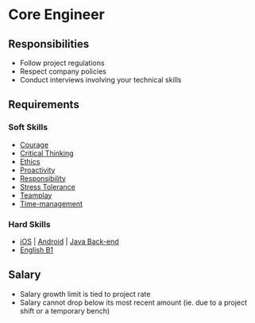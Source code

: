 # Core Engineer

## Responsibilities 
* Follow project regulations
* Respect company policies
* Conduct interviews involving your technical skills

## Requirements

### Soft Skills
* [Courage](../Skills/soft.md#courage)
* [Critical Thinking](../Skills/soft.md#critical-thinking)
* [Ethics](../Skills/soft.md#ethics)
* [Proactivity](../Skills/soft.md#proactivity)
* [Responsibility](../Skills/soft.md#responsibility)
* [Stress Tolerance](../Skills/soft.md#stress-tolerance)
* [Teamplay](../Skills/soft.md#teamplay)
* [Time-management](../Skills/soft.md#time-management)

### Hard Skills
* [iOS](../Skills/hard.md#ios) | [Android](../Skills/hard.md#android)  | [Java Back-end](../Skills/hard.md#java-back-end)
* [English B1](../Skills/hard.md#english-b1-intermediate)

## Salary
* Salary growth limit is tied to project rate
* Salary cannot drop below its most recent amount (ie. due to a project shift or a temporary bench)